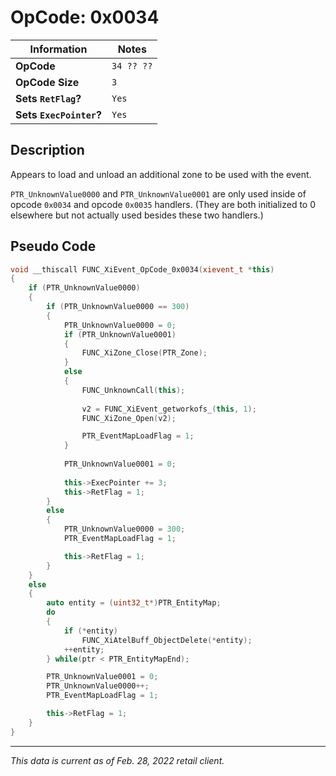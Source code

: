 # OpCode: 0x0034

| Information               | Notes |
|---                        |---    |
| **OpCode**                | `34 ?? ??` |
| **OpCode Size**           | `3`   |
| **Sets `RetFlag`?**       | `Yes` |
| **Sets `ExecPointer`?**   | `Yes` |

## Description

Appears to load and unload an additional zone to be used with the event.

`PTR_UnknownValue0000` and `PTR_UnknownValue0001` are only used inside of opcode `0x0034` and opcode `0x0035` handlers. (They are both initialized to 0 elsewhere but not actually used besides these two handlers.)

## Pseudo Code

```cpp
void __thiscall FUNC_XiEvent_OpCode_0x0034(xievent_t *this)
{
    if (PTR_UnknownValue0000)
    {
        if (PTR_UnknownValue0000 == 300)
        {
            PTR_UnknownValue0000 = 0;
            if (PTR_UnknownValue0001)
            {
                FUNC_XiZone_Close(PTR_Zone);
            }
            else
            {
                FUNC_UnknownCall(this);
                
                v2 = FUNC_XiEvent_getworkofs_(this, 1);
                FUNC_XiZone_Open(v2);

                PTR_EventMapLoadFlag = 1;
            }
            
            PTR_UnknownValue0001 = 0;
            
            this->ExecPointer += 3;
            this->RetFlag = 1;
        }
        else
        {
            PTR_UnknownValue0000 = 300;
            PTR_EventMapLoadFlag = 1;

            this->RetFlag = 1;
        }
    }
    else
    {
        auto entity = (uint32_t*)PTR_EntityMap;
        do
        {
            if (*entity)
                FUNC_XiAtelBuff_ObjectDelete(*entity);
            ++entity;
        } while(ptr < PTR_EntityMapEnd);

        PTR_UnknownValue0001 = 0;
        PTR_UnknownValue0000++;
        PTR_EventMapLoadFlag = 1;

        this->RetFlag = 1;
    }
}
```

---

_This data is current as of Feb. 28, 2022 retail client._
